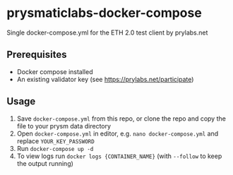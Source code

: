 # prysmaticlabs-docker-compose

Single docker-compose.yml for the ETH 2.0 test client by prylabs.net

## Prerequisites
- Docker compose installed
- An existing validator key (see https://prylabs.net/participate)

## Usage

1. Save `docker-compose.yml` from this repo, or clone the repo and copy the file to your prysm data directory
2. Open `docker-compose.yml` in editor, e.g. `nano docker-compose.yml` and replace `YOUR_KEY_PASSWORD`
3. Run `docker-compose up -d`
3. To view logs run `docker logs {CONTAINER_NAME}` (with `--follow` to keep the output running)

